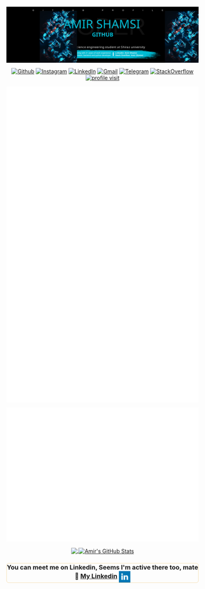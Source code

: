 <p align='center'>
   <a href="#">
      <img align="center" src="the-banner.svg"/>
   </a>
</p>
<!-- <p align='center'>
   <a href="https://linkedin.com/in/Amir-Shamsi">
      <img align="center" src="https://img.shields.io/badge/Linkedin-%230077B5.svg"  />
   </a>
   <a href="https://instagram.com/astro_emir">
      <img align="center" src="https://img.shields.io/badge/Instagram-%D14836.svg"  />
   </a>
   <a href="mailto:AmirShamsi.github@gmail.com">
      <img align="center" src="https://img.shields.io/badge/Gmail-D14836"  />
   </a>
   <a href="https://gitlab.com/Amir-Shamsi">
      <img align="center" src="https://img.shields.io/badge/Gitlab-%230077B5.svg"  />
   </a>
</p> -->
<p align="center">
   <a href="https://github.com/amir-shamsi" target="_blank"><img alt="Github"  src="https://img.shields.io/badge/GitHub-%2312100E.svg?&style=for-the-badge&logo=Github&logoColor=white" /></a>
   <a href="https://instagram.com/astro_emir" target="_blank"><img alt="Instagram"  src="https://img.shields.io/badge/instagram-%2312100E.svg?&style=for-the-badge&logo=instagram&logoColor=pink" /></a> 
   <a href="https://www.linkedin.com/in/amir-shamsi" target="_blank"><img alt="LinkedIn" src="https://img.shields.io/badge/linkedin-%2312100E.svg?&style=for-the-badge&logo=linkedin&logoColor=blue" /></a> 
   <a href="mailto:AmirShamsi.github@gmail.com" target="_blank"><img alt="Gmail" src="https://img.shields.io/badge/Gmail-%2312100E.svg?&style=for-the-badge&logo=gmail&logoColor=White" /></a>
   <a href="https://t.me/ItsAmirShamsi" target="_blank"><img alt="Telegram" src="https://img.shields.io/badge/telegram-%2312100E.svg?&style=for-the-badge&logo=telegram" /></a>
   <a href="https://stackoverflow.com/users/12852807/amir-shamsi" target="_blank"><img alt="StackOverflow" src="https://img.shields.io/badge/stackoverflow-%2312100E.svg?&style=for-the-badge&logo=stackoverflow" /></a> 
   <br>
   <a href="#">
      <img alt="profile visit" src="https://profile-counter.glitch.me/amir-shamsi/count.svg" width="200"/> 
   </a>
</p>

<p align='center'>
   <a href="#">
      <img align="center" src="bigass.svg"/>
   </a>
</p>

<p align='center'>
   <a href="#">
      <img align="center" src="bottom.svg"/>
   </a>
</p>
<!-- # Hi there 🏝 -->


<p align='center'>
   
   <a href="#">
    <img align="center" src="https://github-readme-stats.vercel.app/api/top-langs/?username=amir-shamsi&layout=compact&theme=dracula&langs_count=8" height=190.8 />
   </a>
   <a href="#">
    <img align="center" src="https://github-readme-stats.vercel.app/api?username=Amir-Shamsi&show_icons=true&line_height=27&count_private=true1&theme=dracula" height=190.8              alt="Amir's GitHub Stats" />
   </a>
   
   <!--
   <img src="https://github-readme-streak-stats.herokuapp.com/?user=amir-shamsi&theme=black-ice&hide_border=true&stroke=0000&background=0D1117&ring=e05397&fire=e05397&currStreakLabel=e05397&bg_color=30,e96443,904e95&title_color=fff&text_color=fff"/>
   -->   
   
<!-- <p align="center">
      
![Nodejs](https://img.shields.io/badge/-Nodejs-black?style=flat-square&logo=Node.js)
![Python](https://img.shields.io/badge/-Python-black?style=flat-square&logo=Python)
![React](https://img.shields.io/badge/-React-black?style=flat-square&logo=react)
![Java](https://img.shields.io/badge/-java-E34A86?style=flat-square&logo=java)
![JavaScript](https://img.shields.io/badge/-JavaScript-black?style=flat-square&logo=javascript)
![C++](https://img.shields.io/badge/-C++-00599C?style=flat-square&logo=c)
![HTML5](https://img.shields.io/badge/-HTML5-E34F26?style=flat-square&logo=html5&logoColor=white)
![CSS3](https://img.shields.io/badge/-CSS3-1572B6?style=flat-square&logo=css3)
![Bootstrap](https://img.shields.io/badge/-Bootstrap-563D7C?style=flat-square&logo=bootstrap)
![TypeScript](https://img.shields.io/badge/-TypeScript-007ACC?style=flat-square&logo=typescript)
![MongoDB](https://img.shields.io/badge/-MongoDB-black?style=flat-square&logo=mongodb)
![Redis](https://img.shields.io/badge/-Redis-black?style=flat-square&logo=Redis)
![ElasticSearch](https://img.shields.io/badge/-ElasticSearch-005571?style=flat-square&logo=elasticsearch)
![GraphQL](https://img.shields.io/badge/-GraphQL-E10098?style=flat-square&logo=graphql)
![Apollo GraphQL](https://img.shields.io/badge/-Apollo%20GraphQL-311C87?style=flat-square&logo=apollo-graphql)
![PostgreSQL](https://img.shields.io/badge/-PostgreSQL-336791?style=flat-square&logo=postgresql)
![MySQL](https://img.shields.io/badge/-MySQL-black?style=flat-square&logo=mysql)
![Heroku](https://img.shields.io/badge/-Heroku-430098?style=flat-square&logo=heroku)
![Docker](https://img.shields.io/badge/-Docker-black?style=flat-square&logo=docker)
![DigitalOcean](https://img.shields.io/badge/-Digital%20Ocean-darkblue?style=flat-square&logo=digitalocean)
![Amazon AWS](https://img.shields.io/badge/Amazon%20AWS-232F3E?style=flat-square&logo=amazon-aws)
![Microsoft Azure](https://img.shields.io/badge/Microsoft%20Azure-232F7E?style=flat-square&logo=microsoft-azure)
![Google Cloud](https://img.shields.io/badge/Google%20Cloud-black?style=flat-square&logo=google-cloud)
![Git](https://img.shields.io/badge/-Git-black?style=flat-square&logo=git)
![GitHub](https://img.shields.io/badge/-GitHub-181717?style=flat-square&logo=github)
![GitLab](https://img.shields.io/badge/-GitLab-FCA121?style=flat-square&logo=gitlab)
![BitBucket](https://img.shields.io/badge/-BitBucket-darkblue?style=flat-square&logo=bitbucket)
![Raspberry Pi](https://img.shields.io/badge/-Raspberry%20Pi-C51A4A?style=flat-square&logo=Raspberry-Pi)
   
   </p> -->
<p>
      <h3 align='center' style='border-radius: 6px;border: solid 0.5px wheat;'>You can meet me on Linkedin, Seems I'm active there too, mate 🙂 <a href="https://linkedin.com/in/Amir-Shamsi">My Linkedin</a> <a href="https://linkedin.com/in/Amir-Shamsi"><img align="center" alt="Amir Shamsi's linkedin" width="30px"                       src="https://raw.githubusercontent.com/edent/SuperTinyIcons/099dc12b59179d07d534069bc8551718f786d91a/images/svg/linkedin.svg" />
         </a>
      </h3>
  </p>
</p>
<!--
<hr size="" width="" color=""></hr>
<!--
### I'm currently working in these projects:
* [SpAlgo](https://github.com/Amir-Shamsi/SpAlgo)
* [Tocode](https://github.com/Amir-Shamsi/tocode)
* [Persian Validator](https://github.com/Amir-Shamsi/)
<!--
### Some of web projects I've worked in:
* [Iranian Red Crescent Society (IRCS)](https://edu.khadem.ir/)
* [Iran MD](https://iranmd.ir/)
* [Building Advisor](https://buildingadvisor.ir/en/)
<!--
<hr size="" width="" color=""></hr>
<!--
<a href="#">
    <img align="center" src="https://activity-graph.herokuapp.com/graph?username=amir-shamsi&theme=xcode&color=ff809d&area=true&hide_border=true&custom_title=My%20Contribution%20Graph" alt="Amir's GitHub graph" />
   </a>
--->
